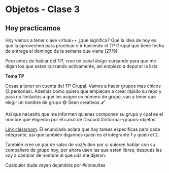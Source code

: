 # Objetos - Clase 3

## Hoy practicamos

Hoy vamos a tener clase virtual++ ¿que significa? Qué la idea de hoy es que la aprovechen para practicar e ir haciendo el TP Grupal que tiene fecha de entrega el domingo de la semana que viene (27/9).

Pero antes de hablar del TP, cree un canal #sigo-cursando para que me digan los que estan cursando activamente, así empiezo a depurar la lista

**Tema TP**

Cosas a tener en cuenta del TP Grupal. Vamos a hacer grupos mas chicos (2 personas). 
Además como quiero que empiecen a crear rápido su repo y para no limitarlos a que les asigne un número de grupo, van a tener que elegir un nombre de grupo :smile:  Sean creativos :paintbrush:

Así que necesito que me informen quienes componen su grupo y cual es el nombre que eligieron por el canal de Discord #informar-grupos-objetos.

[Link classroom](https://classroom.github.com/g/rT48tBei). El enunciado aclara que hay tareas especificas para cada integrante, así que también digannos quien es el integrante 1 y quién el 2.

También cree un par de salas de voz/video por si quieren hablar con su compañero de grupo hoy, por ahora usen las que esten libres, después les voy a cambiar de nombre al que uds me dijeron.

Cualquier duda vayan dejandola por #consultas

